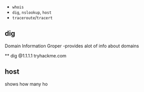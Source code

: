 -   `whois`
-   `dig`, `nslookup`, `host`
-   `traceroute`/`tracert`

## dig
Domain Information Groper -provides alot of info about domains

** dig @1.1.1.1 tryhackme.com

## host
shows how many ho